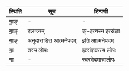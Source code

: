 | स्थिति | सूत्र | टिप्पणी |
| ----- | ------- | ------ |
| गा॒ङ् | - | - |
| गा॒ङ् | हलन्त्यम् | ङ्-इत्यस्य इत्संज्ञा |
| गा॒ङ् | अनुदात्तङित आत्मनेपदम् | इति आत्मनेपदम् |
| गा॒ | तस्य लोपः | इत्संज्ञकस्य लोपः |
| गा | - | स्वरभेदमात्रालोपः |

